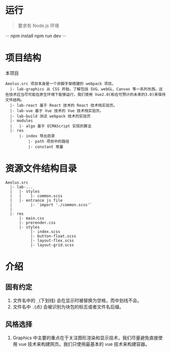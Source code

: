 # 运行
> 要求有 Node.js 环境

···
npm install
npm run dev
···

# 项目结构 
本项目
```
Aeolus.src 项目本身是一个非脚手架搭建的 webpack 项目。
  |- lab-graphics 从 CSS 开始，了解包括 SVG、webGL、Canvas 等一系列东西。这些技术应当尽可能在原生环境下能够运行，我们使用 Vue2.0(和在可预计的未来的3.0)来保持文件结构。
  |- lab-react 基于 React 技术的 React 技术栈实验页。
  |- lab-vue 基于 Vue 技术的 Vue 技术栈实验页。
  |- lab-build 测试 webpack 技术的实验页
  |- modules
  |   |- algo 基于 ECMAScript 实现的算法
  |- res
      |- index 导出目录
          |- path 项目中的路径
          |- constant 常量
```

# 资源文件结构目录
```
Aeolus.src
  |- lab-...
  |   |- styles
  |   |    |- common.scss
  |   |- entrance js file
  |        |- `import './common.scss'`
  |
  |- res
      |- main.css
      |- prerender.css
      |- styles
           |- index.scss
           |- button-float.scss
           |- layout-flex.scss
           |- layout-grid.scss
```

# 介绍
## 固有约定
1. 文件名中的 `_`(下划线) 会在显示时被替换为空格，而中划线不会。
2. 文件名中 `.`(点) 会被识别为块包的标志或者文件名后缀。
## 风格选择
1. Graphics 中主要的重点在于关注图形渲染和显示技术，我们尽量避免直接使用 vue 技术来构建网页。我们只使用最基本的 vue 技术来构建容器。
